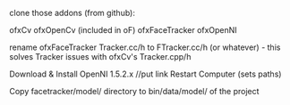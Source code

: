 clone those addons (from github):

ofxCv
ofxOpenCv (included in oF)
ofxFaceTracker
ofxOpenNI

rename ofxFaceTracker Tracker.cc/h to 
FTracker.cc/h (or whatever) - this solves Tracker issues with ofxCv's Tracker.cpp/h

Download & Install OpenNI 1.5.2.x
//put link
Restart Computer (sets paths)

Copy facetracker/model/ directory to bin/data/model/ of the project

